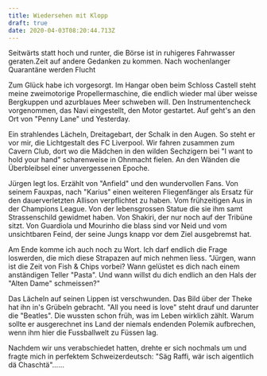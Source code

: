 ```yaml
---
title: Wiedersehen mit Klopp
draft: true
date: 2020-04-03T08:20:44.713Z
---
```

Seitwärts statt hoch und runter, die Börse ist in ruhigeres Fahrwasser geraten.Zeit auf andere Gedanken zu kommen. Nach wochenlanger Quarantäne werden Flucht

Zum Glück habe ich vorgesorgt. Im Hangar oben beim Schloss Castell steht meine zweimotorige Propellermaschine, die endlich wieder mal über weisse Bergkuppen und azurblaues Meer schweben will. Den Instrumentencheck vorgenommen, das Navi eingestellt, den Motor gestartet. Auf geht's an den Ort von "Penny Lane" und Yesterday.

Ein strahlendes Lächeln, Dreitagebart, der Schalk in den Augen. So steht er vor mir, die Lichtgestalt des FC Liverpool. Wir fahren zusammen zum Cavern Club, dort wo die Mädchen in den wilden Sechzigern bei "I want to hold your hand" scharenweise in Ohnmacht fielen. An den Wänden die Überbleibsel einer unvergessenen Epoche.

Jürgen legt los. Erzählt von "Anfield" und den wundervollen Fans. Von seinem Fauxpas, nach "Karius" einen weiteren Fliegenfänger als Ersatz für den dauerverletzten Allison verpflichtet zu haben. Vom frühzeitigen Aus in der Champions League. Von der lebensgrossen Statue die sie ihm samt Strassenschild gewidmet haben. Von Shakiri, der nur noch auf der Tribüne sitzt. Von Guardiola und Mourinho die blass sind vor Neid und vom unsichtbaren Feind, der seine Jungs knapp vor dem Ziel ausgebremst hat.

Am Ende komme ich auch noch zu Wort. Ich darf endlich die Frage loswerden, die mich diese Strapazen auf mich nehmen liess. "Jürgen, wann ist die Zeit von Fish & Chips vorbei? Wann gelüstet es dich nach einem anständigen Teller "Pasta". Und wann willst du dich endlich an den Hals der "Alten Dame" schmeissen?"

Das Lächeln auf seinen Lippen ist verschwunden. Das Bild über der Theke hat ihn in's Grübeln gebracht. "All you need is love" steht drauf und darunter die "Beatles". Die wussten schon früh, was im Leben wirklich zählt. Warum sollte er ausgerechnet ins Land der niemals endenden Polemik aufbrechen, wenn ihm hier die Fussballwelt zu Füssen lag.

Nachdem wir uns verabschiedet hatten, drehte er sich nochmals um und fragte mich in perfektem Schweizerdeutsch: "Säg Raffi, wär isch aigentlich dä Chaschtä"......